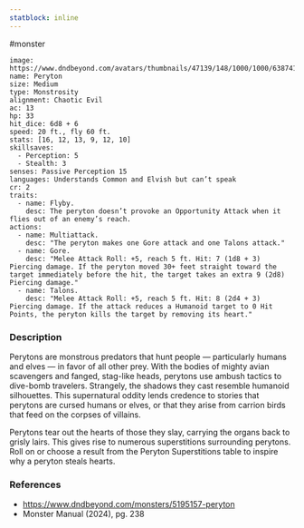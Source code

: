 ```yaml
---
statblock: inline
---
```

 #monster 

```statblock
image: https://www.dndbeyond.com/avatars/thumbnails/47139/148/1000/1000/638741964507843718.png
name: Peryton
size: Medium
type: Monstrosity
alignment: Chaotic Evil
ac: 13
hp: 33
hit_dice: 6d8 + 6
speed: 20 ft., fly 60 ft.
stats: [16, 12, 13, 9, 12, 10]
skillsaves:
  - Perception: 5
  - Stealth: 3
senses: Passive Perception 15
languages: Understands Common and Elvish but can’t speak
cr: 2
traits:
  - name: Flyby.
    desc: The peryton doesn’t provoke an Opportunity Attack when it flies out of an enemy’s reach.
actions:
  - name: Multiattack.
    desc: "The peryton makes one Gore attack and one Talons attack."
  - name: Gore.
    desc: "Melee Attack Roll: +5, reach 5 ft. Hit: 7 (1d8 + 3) Piercing damage. If the peryton moved 30+ feet straight toward the target immediately before the hit, the target takes an extra 9 (2d8) Piercing damage."
  - name: Talons.
    desc: "Melee Attack Roll: +5, reach 5 ft. Hit: 8 (2d4 + 3) Piercing damage. If the attack reduces a Humanoid target to 0 Hit Points, the peryton kills the target by removing its heart."
```

### Description

Perytons are monstrous predators that hunt people — particularly humans and elves — in favor of all other prey. With the bodies of mighty avian scavengers and fanged, stag-like heads, perytons use ambush tactics to dive-bomb travelers. Strangely, the shadows they cast resemble humanoid silhouettes. This supernatural oddity lends credence to stories that perytons are cursed humans or elves, or that they arise from carrion birds that feed on the corpses of villains.

Perytons tear out the hearts of those they slay, carrying the organs back to grisly lairs. This gives rise to numerous superstitions surrounding perytons. Roll on or choose a result from the Peryton Superstitions table to inspire why a peryton steals hearts.

### References

- https://www.dndbeyond.com/monsters/5195157-peryton
- Monster Manual (2024), pg. 238
